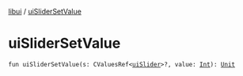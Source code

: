 [libui](index.md) / [uiSliderSetValue](./ui-slider-set-value.md)

# uiSliderSetValue

`fun uiSliderSetValue(s: CValuesRef<`[`uiSlider`](ui-slider.md)`>?, value: `[`Int`](https://kotlinlang.org/api/latest/jvm/stdlib/kotlin/-int/index.html)`): `[`Unit`](https://kotlinlang.org/api/latest/jvm/stdlib/kotlin/-unit/index.html)